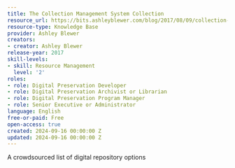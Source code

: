 ```yaml
---
title: The Collection Management System Collection
resource_url: https://bits.ashleyblewer.com/blog/2017/08/09/collection-management-system-collection/
resource-type: Knowledge Base
provider: Ashley Blewer
creators:
- creator: Ashley Blewer
release-year: 2017
skill-levels:
- skill: Resource Management
  level: '2'
roles:
- role: Digital Preservation Developer
- role: Digital Preservation Archivist or Librarian
- role: Digital Preservation Program Manager
- role: Senior Executive or Administrator
language: English
free-or-paid: Free
open-access: true
created: 2024-09-16 00:00:00 Z
updated: 2024-09-16 00:00:00 Z
---
```


A crowdsourced list of digital repository options
